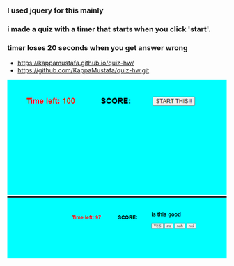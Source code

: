 ### I used jquery for this mainly
### i made a quiz with a timer that starts when you click 'start'.
### timer loses 20 seconds when you get answer wrong
* https://kappamustafa.github.io/quiz-hw/
* https://github.com/KappaMustafa/quiz-hw.git


![quiz](/assets/quiz%20remake.png)
![quiz](/assets/quiz%20remake%202.png)

